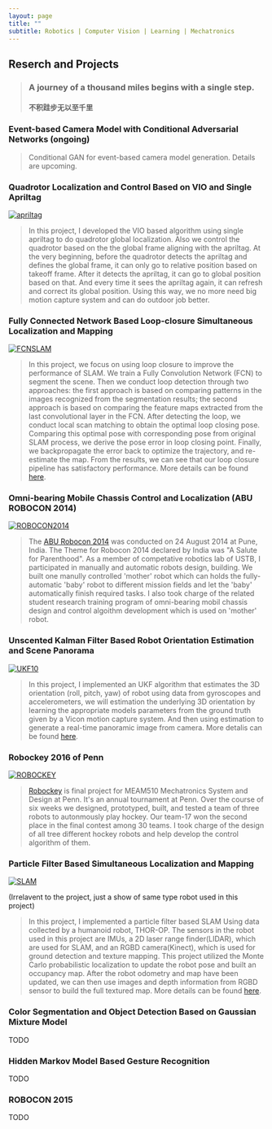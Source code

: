 ```yaml
---
layout: page
title: ""
subtitle: Robotics | Computer Vision | Learning | Mechatronics
---
```

## Reserch and Projects
> ### A journey of a thousand miles begins with a single step. 
> #### 不积跬步无以至千里

### Event-based Camera Model with Conditional Adversarial Networks (ongoing)
> Conditional GAN for event-based camera model generation. Details are upcoming.

### Quadrotor Localization and Control Based on VIO and Single Apriltag
[![apriltag](http://img.youtube.com/vi/SXhylsI6tZY/0.jpg)](http://www.youtube.com/watch?v=SXhylsI6tZY "apriltag")
> In this project, I developed the VIO based algorithm using single apriltag to do quadrotor global localization. Also we control the quadrotor based on the the global frame aligning with the apriltag. At the very beginning, before the quadrotor detects the apriltag and defines the global frame, it can only go to relative position based on takeoff frame. After it detects the apriltag, it can go to global position based on that. And every time it sees the apriltag again, it can refresh and correct its global position. Using this way, we no more need big motion capture system and can do outdoor job better.

### Fully Connected Network Based Loop-closure Simultaneous Localization and Mapping
[![FCNSLAM](http://img.youtube.com/vi/UbIvX2wLOx0/0.jpg)](http://www.youtube.com/watch?v=UbIvX2wLOx0 "FCNSLAM")
> In this project, we focus on using loop closure to improve the performance of SLAM. We train a Fully Convolution Network (FCN) to segment the scene. Then we conduct loop detection through two approaches: the first approach is based on comparing patterns in the images recognized from the segmentation results; the second approach is based on comparing the feature maps extracted from the last convolutional layer in the FCN. After detecting the loop, we conduct local scan matching to obtain the optimal loop closing pose. Comparing this optimal pose with corresponding pose from original SLAM process, we derive the pose error in loop closing point. Finally, we backpropagate the error back to optimize the trajectory, and re-estimate the map. From the results, we can see that our loop closure pipeline has satisfactory performance. More details can be found [here](https://docs.google.com/presentation/d/1LXZBWzL3knhRaRUoEIvMcnIDkkwjKsgEsluMrY89CKI/edit?usp=sharing).

### Omni-bearing Mobile Chassis Control and Localization (ABU ROBOCON 2014)
[![ROBOCON2014](http://img.youtube.com/vi/GRFTnDMXKEM/0.jpg)](http://www.youtube.com/watch?v=GRFTnDMXKEM "ROBOCON2014")
> The [ABU Robocon 2014](https://www.youtube.com/watch?v=GchwbtfqDzc) was conducted on 24 August 2014 at Pune, India. The Theme for Robocon 2014 declared by India was "A Salute for Parenthood". As a member of competative robotics lab of USTB, I participated in manually and automatic robots design, building. We built one manully controlled 'mother' robot which can holds the fully-automatic 'baby' robot to different mission fields and let the 'baby' automatically finish required tasks. I also took charge of the related student research training program of omni-bearing mobil chassis design and control algoithm development which is used on 'mother' robot.

### Unscented Kalman Filter Based Robot Orientation Estimation and Scene Panorama
[![UKF10](http://img.youtube.com/vi/YZcB-QJcKUk/0.jpg)](http://www.youtube.com/watch?v=YZcB-QJcKUk "UKF10")

> In this project, I implemented an UKF algorithm that estimates the 3D orientation (roll, pitch, yaw) of robot using data from gyroscopes and accelerometers, we will estimation the underlying 3D orientation by learning the appropriate models parameters from the ground truth given by a Vicon motion capture system. And then using estimation to generate a real-time panoramic image from camera. More detalis can be found [here](https://drive.google.com/file/d/1o5SvcSBA19LULOKvvoPVM_jdCfaBRu-j/view?usp=sharing).

### Robockey 2016 of Penn
[![ROBOCKEY](http://img.youtube.com/vi/-ZKGABq9zFw/0.jpg)](http://www.youtube.com/watch?v=-ZKGABq9zFw "ROBOCKEY")
> [Robockey](http://medesign.seas.upenn.edu/index.php/Courses.MEAM510-12C-ROBOCKEY) is final project for MEAM510 Mechatronics System and Design at Penn. It's an annual tournament at Penn. Over the course of six weeks we designed, prototyped, built, and tested a team of three robots to autonmously play hockey. Our team-17 won the second place in the final contest among 30 teams. I took charge of the design of all tree different hockey robots and help develop the control algorithm of them.

### Particle Filter Based Simultaneous Localization and Mapping
[![SLAM](http://img.youtube.com/vi/pIXTOGjYGwI/0.jpg)](http://www.youtube.com/watch?v=pIXTOGjYGwI "SLAM")

(Irrelavent to the project, just a show of same type robot used in this project)
> In this project, I implemented a particle filter based SLAM Using data collected by a humanoid robot, THOR-OP. The sensors in the robot used in this project are IMUs, a 2D laser range finder(LIDAR), which are used for SLAM, and an RGBD camera(Kinect), which is used for ground detection and texture mapping. This project utilized the Monte Carlo probabilistic localization to update the robot pose and built an occupancy map. After the robot odometry and map have been updated, we can then use images and depth information from RGBD sensor to build the full textured map. More details can be found [here](https://drive.google.com/file/d/16IkqVXOwycFfrLx0UPp3M5D0AOkudBLr/view?usp=sharing).

### Color Segmentation and Object Detection Based on Gaussian Mixture Model
TODO


### Hidden Markov Model Based Gesture Recognition
TODO


### ROBOCON 2015
TODO
